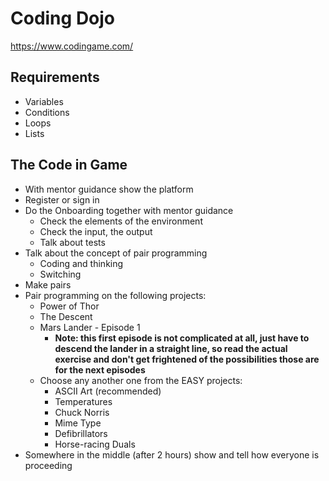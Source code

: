 # Coding Dojo
https://www.codingame.com/

## Requirements
 -  Variables
 -  Conditions
 -  Loops
 -  Lists

## The Code in Game
 -  With mentor guidance show the platform
 -  Register or sign in
 -  Do the Onboarding together with mentor guidance
     -  Check the elements of the environment
     -  Check the input, the output
     -  Talk about tests
 -  Talk about the concept of pair programming
     -  Coding and thinking
     -  Switching
 -  Make pairs
 -  Pair programming on the following projects:
     -  Power of Thor
     -  The Descent
     -  Mars Lander - Episode 1
         -  __Note: this first episode is not complicated at all, just have to descend the lander in a straight line, so read the actual exercise and don't get frightened of the possibilities those are for the next episodes__
     -  Choose any another one from the EASY projects:
         -  ASCII Art (recommended)
         -  Temperatures
         -  Chuck Norris
         -  Mime Type
         -  Defibrillators
         -  Horse-racing Duals
 -  Somewhere in the middle (after 2 hours) show and tell how everyone is proceeding
